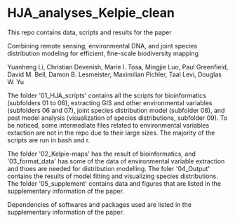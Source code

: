 # HJA_analyses_Kelpie_clean
This repo contains data, scripts and results for the paper 

Combining remote sensing, environmental DNA, and joint species distribution modeling for efficient, fine-scale biodiversity mapping

Yuanheng Li, Christian Devenish, Marie I. Tosa, Mingjie Luo, Paul Greenfield, David M. Bell, Damon B. Lesmeister, Maximilian Pichler, Taal Levi, Douglas W. Yu

The folder '01_HJA_scripts' contains all the scripts for bioinformatics (subfolders 01 to 06), extracting GIS and other environmental variables (subfolders 06 and 07), joint species distribution model (subfolder 08), and post model analysis (visualization of species distributions, subfolder 09). To be noticed, some intermediate files related to environmental variables extaction are not in the repo due to their large sizes. The majority of the scripts are run in bash and r.

The folder '02_Kelpie-maps' has the result of bioinformatics, and '03_format_data' has some of the data of environmental variable extraction and thoes are needed for distribution modelling. The foler '04_Output' contains the results of model fitting and visualizing species distributions. The folder '05_supplement' contains data and figures that are listed in the supplementary information of the paper.

Dependencies of softwares and packages used are listed in the supplementary information of the paper. 
